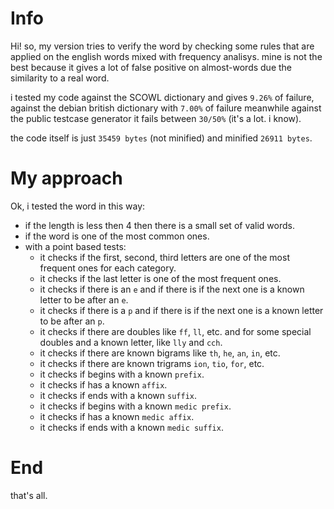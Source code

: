 # Info

Hi! so, my version tries to verify the word by checking some rules that are applied on the english words mixed with frequency analisys.
mine is not the best because it gives a lot of false positive on almost-words due the similarity to a real word.

i tested my code against the SCOWL dictionary and gives `9.26%` of failure,  against the debian british dictionary with `7.00%` of failure meanwhile against the public testcase generator it fails between `30/50%` (it's a lot. i know).

the code itself is just `35459 bytes` (not minified) and minified `26911 bytes`.

# My approach
Ok, i tested the word in this way:

* if the length is less then 4 then there is a small set of valid words.
* if the word is one of the most common ones.
* with a point based tests:
  * it checks if the first, second, third letters are one of the most frequent ones for each category.
  * it checks if the last letter is one of the most frequent ones.
  * it checks if there is an `e` and if there is if the next one is a known letter to be after an `e`.
  * it checks if there is a `p` and if there is if the next one is a known letter to be after an `p`.
  * it checks if there are doubles like `ff`, `ll`, etc. and for some special doubles and a known letter, like `lly` and `cch`.
  * it checks if there are known bigrams like `th`, `he`, `an`, `in`, etc.
  * it checks if there are known trigrams `ion`, `tio`, `for`, etc.
  * it checks if begins with a known `prefix`.
  * it checks if has a known `affix`.
  * it checks if ends with a known `suffix`.
  * it checks if begins with a known `medic prefix`.
  * it checks if has a known `medic affix`.
  * it checks if ends with a known `medic suffix`.

# End

that's all.

